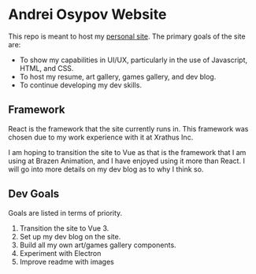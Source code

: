 # Andrei Osypov Website

This repo is meant to host my [personal site](https://andreiosypov.github.io/). The primary goals of the site are:
- To show my capabilities in UI/UX, particularly in the use of Javascript, HTML, and CSS.
- To host my resume, art gallery, games gallery, and dev blog.
- To continue developing my dev skills.

## Framework

React is the framework that the site currently runs in. This framework was chosen due to my work experience with it at Xrathus Inc.

I am hoping to transition the site to Vue as that is the framework that I am using at Brazen Animation, and I have enjoyed using it more than React. I will go into more details on my dev blog as to why I think so.

## Dev Goals

Goals are listed in terms of priority.

1. Transition the site to Vue 3.
2. Set up my dev blog on the site.
3. Build all my own art/games gallery components.
4. Experiment with Electron
5. Improve readme with images
